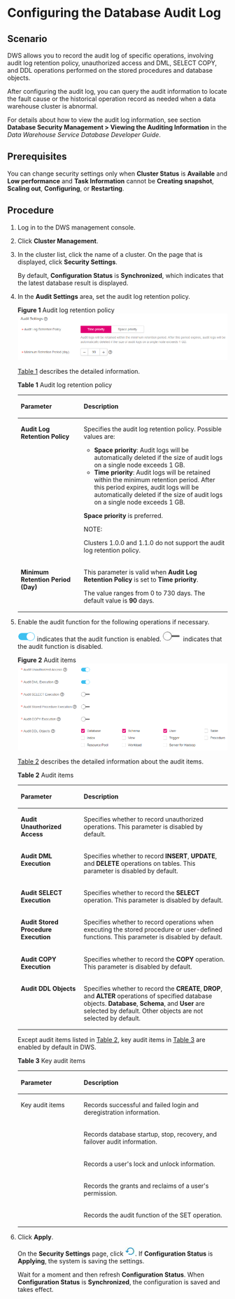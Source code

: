 # Configuring the Database Audit Log<a name="dws_01_0075"></a>

## Scenario<a name="section43782126162722"></a>

DWS allows you to record the audit log of specific operations, involving audit log retention policy, unauthorized access and DML, SELECT COPY, and DDL operations performed on the stored procedures and database objects.

After configuring the audit log, you can query the audit information to locate the fault cause or the historical operation record as needed when a data warehouse cluster is abnormal.

For details about how to view the audit log information, see section  **Database Security Management \> Viewing the Auditing Information**  in the  _Data Warehouse Service Database Developer Guide_.

## Prerequisites<a name="section6488541984957"></a>

You can change security settings only when  **Cluster Status**  is  **Available**  and  **Low performance**  and  **Task Information**  cannot be  **Creating snapshot**,  **Scaling out**,  **Configuring**, or  **Restarting**.

## Procedure<a name="section37372909114419"></a>

1.  Log in to the DWS management console.
2.  Click  **Cluster Management**.
3.  In the cluster list, click the name of a cluster. On the page that is displayed, click  **Security Settings**.

    By default,  **Configuration Status**  is  **Synchronized**, which indicates that the latest database result is displayed.

4.  In the  **Audit Settings**  area, set the audit log retention policy.

    **Figure  1**  Audit log retention policy<a name="fig168002419182"></a>  
    ![](figures/audit-log-retention-policy.png "audit-log-retention-policy")

    [Table 1](#table6661375615299)  describes the detailed information.

    **Table  1**  Audit log retention policy

    <a name="table6661375615299"></a>
    <table><thead align="left"><tr id="row1350660815299"><th class="cellrowborder" valign="top" width="30%" id="mcps1.2.3.1.1"><p id="p2029345315299"><a name="p2029345315299"></a><a name="p2029345315299"></a><strong id="b84235270692541_1"><a name="b84235270692541_1"></a><a name="b84235270692541_1"></a>Parameter</strong></p>
    </th>
    <th class="cellrowborder" valign="top" width="70%" id="mcps1.2.3.1.2"><p id="p3315697815299"><a name="p3315697815299"></a><a name="p3315697815299"></a><strong id="b842352706191716_1"><a name="b842352706191716_1"></a><a name="b842352706191716_1"></a>Description</strong></p>
    </th>
    </tr>
    </thead>
    <tbody><tr id="row136071215299"><td class="cellrowborder" valign="top" width="30%" headers="mcps1.2.3.1.1 "><p id="p4310885415299"><a name="p4310885415299"></a><a name="p4310885415299"></a><strong id="b172633267343"><a name="b172633267343"></a><a name="b172633267343"></a>Audit Log Retention Policy</strong></p>
    </td>
    <td class="cellrowborder" valign="top" width="70%" headers="mcps1.2.3.1.2 "><p id="p215632515299"><a name="p215632515299"></a><a name="p215632515299"></a>Specifies the audit log retention policy. Possible values are:</p>
    <a name="ul1940693315299"></a><a name="ul1940693315299"></a><ul id="ul1940693315299"><li><span class="parmname" id="parmname76964790510518"><a name="parmname76964790510518"></a><a name="parmname76964790510518"></a><b>Space priority</b></span>: Audit logs will be automatically deleted if the size of audit logs on a single node exceeds 1 GB.</li><li><span class="parmvalue" id="parmvalue55512574410647"><a name="parmvalue55512574410647"></a><a name="parmvalue55512574410647"></a><b>Time priority</b></span>: Audit logs will be retained within the minimum retention period. After this period expires, audit logs will be automatically deleted if the size of audit logs on a single node exceeds 1 GB.</li></ul>
    <p id="p1413425815299"><a name="p1413425815299"></a><a name="p1413425815299"></a><span class="parmname" id="parmname93152852510822"><a name="parmname93152852510822"></a><a name="parmname93152852510822"></a><b>Space priority</b></span> is preferred.</p>
    <div class="note" id="note402425015299"><a name="note402425015299"></a><a name="note402425015299"></a><span class="notetitle"> NOTE: </span><div class="notebody"><p id="p3621825515299"><a name="p3621825515299"></a><a name="p3621825515299"></a>Clusters 1.0.0 and 1.1.0 do not support the audit log retention policy.</p>
    </div></div>
    </td>
    </tr>
    <tr id="row5752884715299"><td class="cellrowborder" valign="top" width="30%" headers="mcps1.2.3.1.1 "><p id="p2932501615299"><a name="p2932501615299"></a><a name="p2932501615299"></a><strong id="b139252053181518"><a name="b139252053181518"></a><a name="b139252053181518"></a>Minimum Retention Period (Day)</strong></p>
    </td>
    <td class="cellrowborder" valign="top" width="70%" headers="mcps1.2.3.1.2 "><p id="p2651609415299"><a name="p2651609415299"></a><a name="p2651609415299"></a>This parameter is valid when <span class="parmname" id="parmname769647905102052"><a name="parmname769647905102052"></a><a name="parmname769647905102052"></a><b>Audit Log Retention Policy</b></span> is set to <span class="parmvalue" id="parmvalue2023397336102111"><a name="parmvalue2023397336102111"></a><a name="parmvalue2023397336102111"></a><b>Time priority</b></span>.</p>
    <p id="p287978615299"><a name="p287978615299"></a><a name="p287978615299"></a>The value ranges from 0 to 730 days. The default value is <strong id="b842352706102151"><a name="b842352706102151"></a><a name="b842352706102151"></a>90</strong> days.</p>
    </td>
    </tr>
    </tbody>
    </table>

5.  Enable the audit function for the following operations if necessary.

    ![](figures/icon-button4.png)  indicates that the audit function is enabled.  ![](figures/icon-dws-off.jpg)  indicates that the audit function is disabled.

    **Figure  2**  Audit items<a name="fig33013552162725"></a>  
    ![](figures/audit-items.png "audit-items")

    [Table 2](#table48954270153356)  describes the detailed information about the audit items.

    **Table  2**  Audit items

    <a name="table48954270153356"></a>
    <table><thead align="left"><tr id="row11786533153356"><th class="cellrowborder" valign="top" width="30%" id="mcps1.2.3.1.1"><p id="p15185148153356"><a name="p15185148153356"></a><a name="p15185148153356"></a><strong id="b84235270692541_3"><a name="b84235270692541_3"></a><a name="b84235270692541_3"></a>Parameter</strong></p>
    </th>
    <th class="cellrowborder" valign="top" width="70%" id="mcps1.2.3.1.2"><p id="p22037438153356"><a name="p22037438153356"></a><a name="p22037438153356"></a><strong id="b842352706191716_3"><a name="b842352706191716_3"></a><a name="b842352706191716_3"></a>Description</strong></p>
    </th>
    </tr>
    </thead>
    <tbody><tr id="row40202069153356"><td class="cellrowborder" valign="top" width="30%" headers="mcps1.2.3.1.1 "><p id="p35142185153356"><a name="p35142185153356"></a><a name="p35142185153356"></a><strong id="b20858182043518"><a name="b20858182043518"></a><a name="b20858182043518"></a>Audit Unauthorized Access</strong></p>
    </td>
    <td class="cellrowborder" valign="top" width="70%" headers="mcps1.2.3.1.2 "><p id="p27944737153356"><a name="p27944737153356"></a><a name="p27944737153356"></a>Specifies whether to record unauthorized operations. This parameter is disabled by default.</p>
    </td>
    </tr>
    <tr id="row48931238153356"><td class="cellrowborder" valign="top" width="30%" headers="mcps1.2.3.1.1 "><p id="p4007327153356"><a name="p4007327153356"></a><a name="p4007327153356"></a><strong id="b13708516151710"><a name="b13708516151710"></a><a name="b13708516151710"></a>Audit DML Execution</strong></p>
    </td>
    <td class="cellrowborder" valign="top" width="70%" headers="mcps1.2.3.1.2 "><p id="p56158069153356"><a name="p56158069153356"></a><a name="p56158069153356"></a>Specifies whether to record <strong id="b115161075393652"><a name="b115161075393652"></a><a name="b115161075393652"></a>INSERT</strong>, <strong id="b7000329193652"><a name="b7000329193652"></a><a name="b7000329193652"></a>UPDATE</strong>, and <strong id="b16768784293652"><a name="b16768784293652"></a><a name="b16768784293652"></a>DELETE</strong> operations on tables. This parameter is disabled by default.</p>
    </td>
    </tr>
    <tr id="row15098169153356"><td class="cellrowborder" valign="top" width="30%" headers="mcps1.2.3.1.1 "><p id="p14992206153356"><a name="p14992206153356"></a><a name="p14992206153356"></a><strong id="b14991153916171"><a name="b14991153916171"></a><a name="b14991153916171"></a>Audit SELECT Execution</strong></p>
    </td>
    <td class="cellrowborder" valign="top" width="70%" headers="mcps1.2.3.1.2 "><p id="p6409196153356"><a name="p6409196153356"></a><a name="p6409196153356"></a>Specifies whether to record the <strong id="b151641596594749"><a name="b151641596594749"></a><a name="b151641596594749"></a>SELECT</strong> operation. This parameter is disabled by default.</p>
    </td>
    </tr>
    <tr id="row41792394153356"><td class="cellrowborder" valign="top" width="30%" headers="mcps1.2.3.1.1 "><p id="p29740772153356"><a name="p29740772153356"></a><a name="p29740772153356"></a><strong id="b1079743214362"><a name="b1079743214362"></a><a name="b1079743214362"></a>Audit Stored Procedure Execution</strong></p>
    </td>
    <td class="cellrowborder" valign="top" width="70%" headers="mcps1.2.3.1.2 "><p id="p60192322153356"><a name="p60192322153356"></a><a name="p60192322153356"></a>Specifies whether to record operations when executing the stored procedure or user-defined functions. This parameter is disabled by default.</p>
    </td>
    </tr>
    <tr id="row43739917153356"><td class="cellrowborder" valign="top" width="30%" headers="mcps1.2.3.1.1 "><p id="p53272364153356"><a name="p53272364153356"></a><a name="p53272364153356"></a><strong id="b695333783619"><a name="b695333783619"></a><a name="b695333783619"></a>Audit COPY Execution</strong></p>
    </td>
    <td class="cellrowborder" valign="top" width="70%" headers="mcps1.2.3.1.2 "><p id="p20094216153356"><a name="p20094216153356"></a><a name="p20094216153356"></a>Specifies whether to record the <strong id="b46630216153356"><a name="b46630216153356"></a><a name="b46630216153356"></a>COPY</strong> operation. This parameter is disabled by default.</p>
    </td>
    </tr>
    <tr id="row18951113153356"><td class="cellrowborder" valign="top" width="30%" headers="mcps1.2.3.1.1 "><p id="p58645179153356"><a name="p58645179153356"></a><a name="p58645179153356"></a><strong id="b153698461817"><a name="b153698461817"></a><a name="b153698461817"></a>Audit DDL Objects</strong></p>
    </td>
    <td class="cellrowborder" valign="top" width="70%" headers="mcps1.2.3.1.2 "><p id="p52639045153356"><a name="p52639045153356"></a><a name="p52639045153356"></a>Specifies whether to record the <strong id="b84235270695347"><a name="b84235270695347"></a><a name="b84235270695347"></a>CREATE</strong>, <strong id="b84235270695352"><a name="b84235270695352"></a><a name="b84235270695352"></a>DROP</strong>, and <strong id="b84235270695356"><a name="b84235270695356"></a><a name="b84235270695356"></a>ALTER</strong> operations of specified database objects. <span class="parmname" id="parmname1346420704102813"><a name="parmname1346420704102813"></a><a name="parmname1346420704102813"></a><b>Database</b></span>, <span class="parmname" id="parmname297077118102813"><a name="parmname297077118102813"></a><a name="parmname297077118102813"></a><b>Schema</b></span>, and <span class="parmname" id="parmname1289243348102813"><a name="parmname1289243348102813"></a><a name="parmname1289243348102813"></a><b>User</b></span> are selected by default. Other objects are not selected by default.</p>
    </td>
    </tr>
    </tbody>
    </table>

    Except audit items listed in  [Table 2](#table48954270153356), key audit items in  [Table 3](#table24262392153654)  are enabled by default in DWS.

    **Table  3**  Key audit items

    <a name="table24262392153654"></a>
    <table><thead align="left"><tr id="row1697543153654"><th class="cellrowborder" valign="top" width="30%" id="mcps1.2.3.1.1"><p id="p3283271153654"><a name="p3283271153654"></a><a name="p3283271153654"></a><strong id="b84235270692541_5"><a name="b84235270692541_5"></a><a name="b84235270692541_5"></a>Parameter</strong></p>
    </th>
    <th class="cellrowborder" valign="top" width="70%" id="mcps1.2.3.1.2"><p id="p64618408153654"><a name="p64618408153654"></a><a name="p64618408153654"></a><strong id="b842352706191716_5"><a name="b842352706191716_5"></a><a name="b842352706191716_5"></a>Description</strong></p>
    </th>
    </tr>
    </thead>
    <tbody><tr id="row66708561153654"><td class="cellrowborder" rowspan="5" valign="top" width="30%" headers="mcps1.2.3.1.1 "><p id="p34684395153654"><a name="p34684395153654"></a><a name="p34684395153654"></a>Key audit items</p>
    </td>
    <td class="cellrowborder" valign="top" width="70%" headers="mcps1.2.3.1.2 "><p id="p51991696153654"><a name="p51991696153654"></a><a name="p51991696153654"></a>Records successful and failed login and deregistration information.</p>
    </td>
    </tr>
    <tr id="row65272081153654"><td class="cellrowborder" valign="top" headers="mcps1.2.3.1.1 "><p id="p52547180153654"><a name="p52547180153654"></a><a name="p52547180153654"></a>Records database startup, stop, recovery, and failover audit information.</p>
    </td>
    </tr>
    <tr id="row3162576153654"><td class="cellrowborder" valign="top" headers="mcps1.2.3.1.1 "><p id="p54842140153654"><a name="p54842140153654"></a><a name="p54842140153654"></a>Records a user's lock and unlock information.</p>
    </td>
    </tr>
    <tr id="row23817212153654"><td class="cellrowborder" valign="top" headers="mcps1.2.3.1.1 "><p id="p50146049153654"><a name="p50146049153654"></a><a name="p50146049153654"></a>Records the grants and reclaims of a user's permission.</p>
    </td>
    </tr>
    <tr id="row48661263153654"><td class="cellrowborder" valign="top" headers="mcps1.2.3.1.1 "><p id="p49248264153654"><a name="p49248264153654"></a><a name="p49248264153654"></a>Records the audit function of the SET operation.</p>
    </td>
    </tr>
    </tbody>
    </table>

6.  Click  **Apply**.

    On the  **Security Settings**  page, click  ![](figures/icon-dws-refresh-blue.jpg). If  **Configuration Status**  is  **Applying**, the system is saving the settings.

    Wait for a moment and then refresh  **Configuration Status**. When  **Configuration Status**  is  **Synchronized**, the configuration is saved and takes effect.


